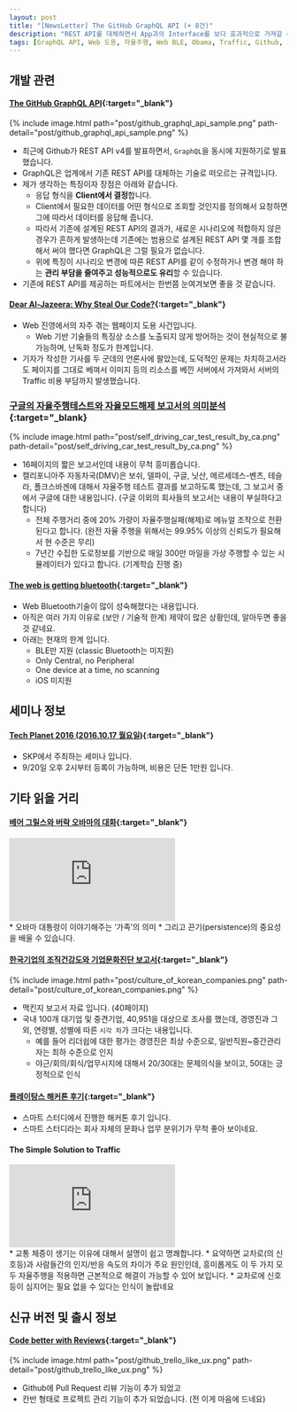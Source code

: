 ```yaml
---
layout: post
title: "[NewsLetter] The GitHub GraphQL API (+ 8건)" 
description: "REST API를 대체하면서 App과의 Interface를 보다 효과적으로 가져갈 수 있는 GraphQL API 소개"
tags: [GraphQL API, Web 도용, 자율주행, Web BLE, Obama, Traffic, Github, 회고, 기업문화, 맥킨지]
---
```


## 개발 관련

#### [The GitHub GraphQL API](http://githubengineering.com/the-github-graphql-api/){:target="_blank"}
{% include image.html path="post/github_graphql_api_sample.png" path-detail="post/github_graphql_api_sample.png" %}
* 최근에 Github가 REST API v4를 발표하면서, `GraphQL`을 동시에 지원하기로 발표했습니다.
* GraphQL은 업계에서 기존 REST API를 대체하는 기술로 떠오르는 규격입니다.
* 제가 생각하는 특징이자 장점은 아래와 같습니다. 
    * 응답 형식을 **Client에서 결정**합니다.
    * Client에서 필요한 데이터를 어떤 형식으로 조회할 것인지를 정의해서 요청하면 그에 따라서 데이터를 응답해 줍니다. 
    * 따라서 기존에 설계된 REST API의 결과가, 새로운 시나리오에 적합하지 않은 경우가 흔하게 발생하는데 기존에는 범용으로 설계된 REST API 몇 개를 조합해서 써야 했다면 GraphQL은 그럴 필요가 없습니다. 
    * 위에 특징이 시나리오 변경에 따른 REST API를 같이 수정하거나 변경 해야 하는 **관리 부담을 줄여주고 성능적으로도 유리**할 수 있습니다.
* 기존에 REST API를 제공하는 파트에서는 한번쯤 눈여겨보면 좋을 것 같습니다. 

#### [Dear Al-Jazeera: Why Steal Our Code?](https://www.scrollytelling.io/al-jazeera.html){:target="_blank"}
* Web 진영에서의 자주 겪는 웹페이지 도용 사건입니다. 
    * Web 기반 기술들의 특징상 소스를 노출되지 않게 방어하는 것이 현실적으로 불가능하며, 난독화 정도가 한계입니다.
* 기자가 작성한 기사를 두 군데의 언론사에 팔았는데, 도덕적인 문제는 차치하고서라도 페이지를 그대로 베껴서 이미지 등의 리소스를 베낀 서버에서 가져와서 서버의 Traffic 비용 부담까지 발생했습니다. 

### [구글의 자율주행테스트와 자율모드해제 보고서의 의미분석](http://www.digieco.co.kr/KTFront/report/report_issue_trend_view.action?board_seq=11111&board_id=issue_trend&sort_order=&kind=a01&list_page=&list_gubun=&searchtext=&etc1=386&etc2=){:target="_blank}
{% include image.html path="post/self_driving_car_test_result_by_ca.png" path-detail="post/self_driving_car_test_result_by_ca.png" %}
* 16페이지의 짧은 보고서인데 내용이 무척 흥미롭습니다. 
* 캘리포니아주 자동차국(DMV)은 보쉬, 델파이, 구글, 닛산, 메르세데스-벤츠, 테슬라, 폴크스바겐에 대해서 자율주행 테스트 결과를 보고하도록 했는데, 그 보고서 중에서 구글에 대한 내용입니다. (구글 이외의 회사들의 보고서는 내용이 부실하다고 합니다)
    * 전체 주행거리 중에 20% 가량이 자율주행실패(해제)로 메뉴얼 조작으로 전환 된다고 합니다. (완전 자율 주행을 위해서는 99.95% 이상의 신뢰도가 필요해서 현 수준은 무리)
    * 7년간 수집한 도로정보를 기반으로 매일 300만 마일을 가상 주행할 수 있는 시뮬레이터가 있다고 합니다. (기계학습 진행 중)

#### [The web is getting bluetooth](https://goo.gl/IKqwYF){:target="_blank"}
* Web Bluetooth기술이 많이 성숙해졌다는 내용입니다. 
* 아직은 여러 가지 이유로 (보안 / 기술적 한계) 제약이 많은 상황인데, 알아두면 좋을 것 같네요. 
* 아래는 현재의 한계 입니다.
    * BLE만 지원 (classic Bluetooth는 미지원)
    * Only Central, no Peripheral
    * One device at a time, no scanning
    * iOS 미지원

## 세미나 정보

#### [Tech Planet 2016  (2016.10.17 월요일)](http://techplanet.skplanet.com/agenda.html){:target="_blank"}
* SKP에서 주최하는 세미나 입니다. 
* 9/20일 오후 2시부터 등록이 가능하며, 비용은 단돈 1만원 입니다.


## 기타 읽을 거리

#### [베어 그릴스와 버락 오바마의 대화](https://sungmooncho.com/2016/09/10/bear-grylls-and-obama/){:target="_blank"}
<div class="embed-responsive embed-responsive-16by9">
<iframe src="https://www.youtube.com/embed/BViwzLUNXw8?modestbranding=1&autohide=1&showinfo=0&controls=0" frameborder="0" allowfullscreen></iframe>
</div>
* 오바마 대통령이 이야기해주는 ‘가족’의 의미
* 그리고 끈기(persistence)의 중요성을 배울 수 있습니다.

#### [한국기업의 조직건강도와 기업문화진단 보고서](https://t.co/LNViLDYIqF){:target="_blank"}
{% include image.html path="post/culture_of_korean_companies.png" path-detail="post/culture_of_korean_companies.png" %}
*  맥킨지 보고서 자료 입니다. (40페이지)
*  국내 100개 대기업 및 중견기업, 40,951을 대상으로 조사를 했는데, 경영진과 그 외, 연령별, 성별에 따른 `시각 차`가 크다는 내용입니다.
    * 예를 들어 리더쉽에 대한 평가는 경영진은 최상 수준으로, 일반직원~중간관리자는 최하 수준으로 인지
    * 야근/회의/회식/업무시지에 대해서 20/30대는 문제의식을 보이고, 50대는 긍정적으로 인식

#### [플레이탕스 해커톤 후기](http://lqez.github.io/blog/a-postmortem-of-the-platance-hackathon.html){:target="_blank"}
* 스마트 스터디에서 진행한 해커톤 후기 입니다. 
* 스마트 스터디라는 회사 자체의 문화나 업무 분위기가 무척 좋아 보이네요. 

#### The Simple Solution to Traffic
<div class="embed-responsive embed-responsive-16by9">
<iframe src="https://www.youtube.com/embed/iHzzSao6ypE?modestbranding=1&autohide=1&showinfo=0&controls=0" frameborder="0" allowfullscreen></iframe>
</div>
* 교통 체증이 생기는 이유에 대해서 설명이 쉽고 명쾌합니다. 
* 요약하면 교차로(의 신호등)과 사람들간의 인지/반응 속도의 차이가 주요 원인인데, 흥미롭게도 이 두 가지 모두 자율주행을 적용하면 근본적으로 해결이 가능할 수 있어 보입니다. 
    * 교차로에 신호등이 심지어는 필요 없을 수 있다는 인식이 놀랍네요

## 신규 버전 및 출시 정보

#### [Code better with Reviews](https://github.com/universe-2016){:target="_blank"}
{% include image.html path="post/github_trello_like_ux.png" path-detail="post/github_trello_like_ux.png" %}
* Github에 Pull Request 리뷰 기능이 추가 되었고
* 칸반 형태로 프로젝트 관리 기능이 추가 되었습니다. (전 이게 마음에 드네요)
